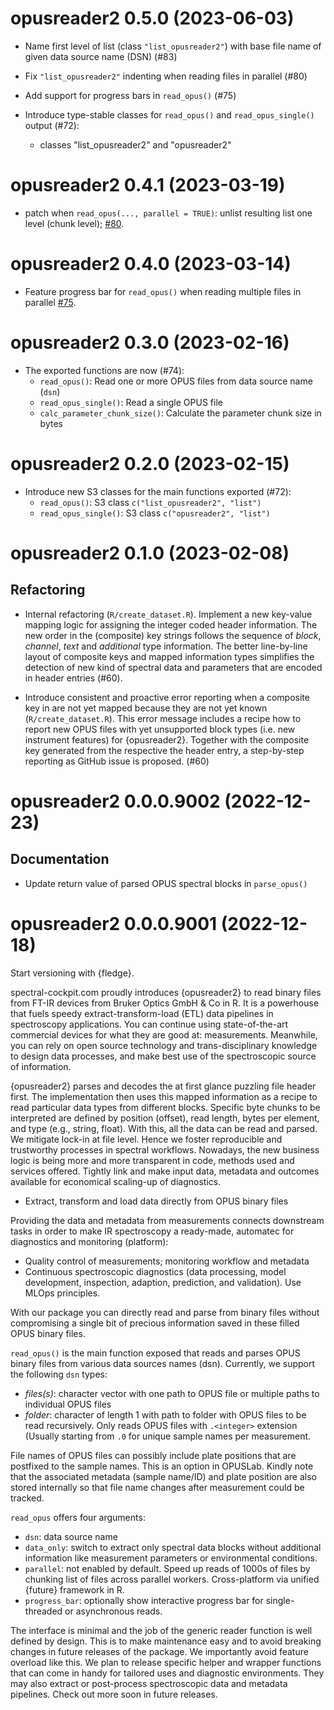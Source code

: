 <!-- NEWS.md is maintained by https://fledge.cynkra.com, contributors should not edit this file -->

# opusreader2 0.5.0 (2023-06-03)

- Name first level of list (class `"list_opusreader2"`) with base file name of given data source name (DSN) (#83)

- Fix `"list_opusreader2"` indenting when reading files in parallel (#80)

- Add support for progress bars in `read_opus()` (#75)

- Introduce type-stable classes for `read_opus()` and `read_opus_single()` output  (#72):
  - classes "list_opusreader2" and "opusreader2"


# opusreader2 0.4.1 (2023-03-19)

  - patch when `read_opus(..., parallel = TRUE)`: unlist resulting list one level (chunk level); [#80](https://github.com/spectral-cockpit/opusreader2/pull/80).


# opusreader2 0.4.0 (2023-03-14)

  - Feature progress bar for `read_opus()` when reading multiple files in parallel [#75](https://github.com/spectral-cockpit/opusreader2/pull/75).


# opusreader2 0.3.0 (2023-02-16)

  - The exported functions are now (#74):
    - `read_opus()`: Read one or more OPUS files from data source name (`dsn`)
    - `read_opus_single()`: Read a single OPUS file
    - `calc_parameter_chunk_size()`: Calculate the parameter chunk size in bytes


# opusreader2 0.2.0 (2023-02-15)

  - Introduce new S3 classes for the main functions exported (#72):
    - `read_opus()`: S3 class `c("list_opusreader2", "list")`
    - `read_opus_single()`: S3 class `c("opusreader2", "list")`

# opusreader2 0.1.0 (2023-02-08)

## Refactoring

- Internal refactoring (`R/create_dataset.R`). Implement a new key-value mapping
  logic for assigning the integer coded header information. The new order in the
  (composite) key strings follows the sequence of *block*, *channel*, *text* and 
  *additional* type information. The better line-by-line layout of composite 
  keys and mapped information types simplifies the detection of new kind of
  spectral data and parameters that are encoded in header entries (#60).

- Introduce consistent and proactive error reporting when a composite key in 
  are not yet mapped because they are not yet known (`R/create_dataset.R`). 
  This error message includes a recipe how to report new OPUS files with yet 
  unsupported block types (i.e. new instrument features) for {opusreader2}. 
  Together with the composite key generated from the respective the header
  entry, a step-by-step reporting as GitHub issue is proposed. (#60)

# opusreader2 0.0.0.9002 (2022-12-23)

## Documentation

- Update return value of parsed OPUS spectral blocks in `parse_opus()`


# opusreader2 0.0.0.9001 (2022-12-18)

Start versioning with {fledge}.

spectral-cockpit.com proudly introduces {opusreader2} to read binary files 
from FT-IR devices from Bruker Optics GmbH & Co in R. It is a powerhouse that 
fuels speedy extract-transform-load (ETL) data pipelines in spectroscopy
applications. You can continue using state-of-the-art commercial devices
for what they are good at: measurements. Meanwhile, you can rely on open source
technology and trans-disciplinary knowledge to design data processes, and make
best use of the spectroscopic source of information.

{opusreader2} parses and decodes the at first glance puzzling file header
first. The implementation then uses this mapped information as a recipe to read
particular data types from different blocks. Specific byte chunks to be
interpreted are defined by position (offset), read length, bytes per element,
and type (e.g., string, float). With this, all the data can be read and parsed.
We mitigate lock-in at file level. Hence we foster reproducible and trustworthy 
processes in spectral workflows. Nowadays, the new business logic is being more
and more transparent in code, methods used and services offered. Tightly link and
make input data, metadata and outcomes available for economical scaling-up of
diagnostics.

- Extract, transform and load data directly from OPUS binary files

Providing the data and metadata from measurements connects downstream tasks in
order to make IR spectroscopy a ready-made, automatec for diagnostics and monitoring (platform):

- Quality control of measurements; monitoring workflow and metadata
- Continuous spectroscopic diagnostics (data processing, model development,
  inspection, adaption, prediction, and validation). Use MLOps principles.

With our package you can directly read and parse from binary files without
compromising a single bit of precious information saved in these filled 
OPUS binary files.

`read_opus()` is the main function exposed that reads and parses OPUS binary
files from various data sources names (dsn). Currently, we support the 
following `dsn` types:

- *files(s)*: character vector with one path to OPUS file or multiple paths to 
  individual OPUS files
- *folder*: character of length 1 with path to folder with OPUS files to be read
  recursively. Only reads OPUS files with `.<integer>` extension (Usually
  starting from `.0` for unique sample names per measurement.

File names of OPUS files can possibly include plate positions that are postfixed
to the sample names. This is an option in OPUSLab. Kindly note that the 
associated metadata (sample name/ID) and plate position are also stored
internally so that file name changes after measurement could be tracked.

`read_opus` offers four arguments:

- `dsn`: data source name
- `data_only`: switch to extract only spectral data blocks without additional
   information like measurement parameters or environmental conditions.
- `parallel`: not enabled by default. Speed up reads of 1000s of files by 
   chunking list of files across parallel workers. Cross-platform via unified
   {future} framework in R.
- `progress_bar`: optionally show interactive progress bar for single-threaded
  or asynchronous reads.

The interface is minimal and the job of the generic reader function is
well defined by design. This is to make maintenance easy and to avoid breaking
changes in future releases of the package. We importantly avoid feature overload
like this. We plan to release specific helper and wrapper functions that can
come in handy for tailored uses and diagnostic environments. They may also
extract or post-process spectroscopic data and metadata pipelines. Check out
more soon in future releases.
